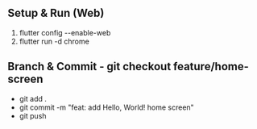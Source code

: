 ## Setup & Run (Web) 
1. flutter config --enable-web 
2. flutter run -d chrome 
## Branch & Commit - git checkout feature/home-screen 
- git add . 
- git commit -m "feat: add Hello, World! home screen" 
- git push
